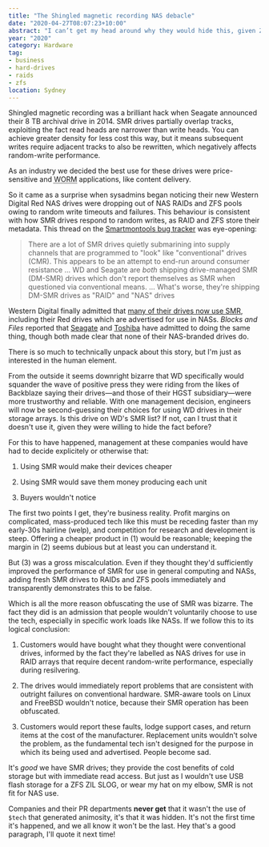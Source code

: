 ```yaml
---
title: "The Shingled magnetic recording NAS debacle"
date: "2020-04-27T08:07:23+10:00"
abstract: "I can’t get my head around why they would hide this, given ZFS and RAIDs immediately demonstrate it."
year: "2020"
category: Hardware
tag:
- business
- hard-drives
- raids
- zfs
location: Sydney
---
```

Shingled magnetic recording was a brilliant hack when Seagate announced their 8 TB archival drive in 2014. SMR drives partially overlap tracks, exploiting the fact read heads are narrower than write heads. You can achieve greater density for less cost this way, but it means subsequent writes require adjacent tracks to also be rewritten, which negatively affects random-write performance.

As an industry we decided the best use for these drives were price-sensitive and <abbr title="write once, read many">WORM</abbr> applications, like content delivery.

So it came as a surprise when sysadmins began noticing their new Western Digital Red NAS drives were dropping out of NAS RAIDs and ZFS pools owing to random write timeouts and failures. This behaviour is consistent with how SMR drives respond to random writes, as RAID and ZFS store their metadata. This thread on the [Smartmontools bug tracker](https://www.smartmontools.org/ticket/1313) was eye-opening:

> There are a lot of SMR drives quietly submarining into supply channels that are programmed to "look" like "conventional" drives (CMR). This appears to be an attempt to end-run around consumer resistance ... WD and Seagate are _both_ shipping drive-managed SMR (DM-SMR) drives which don't report themselves as SMR when questioned via conventional means. ... What's worse, they're shipping DM-SMR drives as "RAID" and "NAS" drives
 
Western Digital finally admitted that [many of their drives now use SMR](https://blog.westerndigital.com/wd-red-nas-drives/), including their Red drives which are advertised for use in NASs. *Blocks and Files* reported that [Seagate](https://blocksandfiles.com/2020/04/15/seagate-2-4-and-8tb-barracuda-and-desktop-hdd-smr/) and [Toshiba](https://blocksandfiles.com/2020/04/16/toshiba-desktop-disk-drives-undocumented-shingle-magnetic-recording/) have admitted to doing the same thing, though both made clear that none of their NAS-branded drives do.

There is so much to technically unpack about this story, but I'm just as interested in the human element.

From the outside it seems downright bizarre that WD specifically would squander the wave of positive press they were riding from the likes of Backblaze saying their drives&mdash;and those of their HGST subsidiary&mdash;were more trustworthy and reliable. With one management decision, engineers will now be second-guessing their choices for using WD drives in their storage arrays. Is this drive on WD's SMR list? If not, can I trust that it doesn't use it, given they were willing to hide the fact before?

For this to have happened, management at these companies would have had to decide explicitely or otherwise that:

1. Using SMR would make their devices cheaper

2. Using SMR would save them money producing each unit

2. Buyers wouldn't notice

The first two points I get, they're business reality. Profit margins on complicated, mass-produced tech like this must be receding faster than my early-30s hairline (welp), and competition for research and development is steep. Offering a cheaper product in (1) would be reasonable; keeping the margin in (2) seems dubious but at least you can understand it. 

But (3) was a gross miscalculation. Even if they thought they'd sufficiently improved the performance of SMR for use in general computing and NASs, adding fresh SMR drives to RAIDs and ZFS pools immediately  and transparently demonstrates this to be false.
 
Which is all the more reason obfuscating the use of SMR was bizarre. The fact they did is an admission that people wouldn't voluntarily choose to use the tech, especially in specific work loads like NASs. If we follow this to its logical conclusion:

1. Customers would have bought what they thought were conventional drives, informed by the fact they're labelled as NAS drives for use in RAID arrays that require decent random-write performance, especially during resilvering.

2. The drives would immediately report problems that are consistent with outright failures on conventional hardware. SMR-aware tools on Linux and FreeBSD wouldn't notice, because their SMR operation has been obfuscated.

3. Customers would report these faults, lodge support cases, and return items at the cost of the manufacturer. Replacement units wouldn't solve the problem, as the fundamental tech isn't designed for the purpose in which its being used and advertised. People become sad.

It's *good* we have SMR drives; they provide the cost benefits of cold storage but with immediate read access. But just as I wouldn't use USB flash storage for a ZFS ZIL SLOG, or wear my hat on my elbow, SMR is not fit for NAS use.

Companies and their PR departments **never get** that it wasn't the use of `$tech` that generated animosity, it's that it was hidden. It's not the first time it's happened, and we all know it won't be the last. Hey that's a good paragraph, I'll quote it next time!

